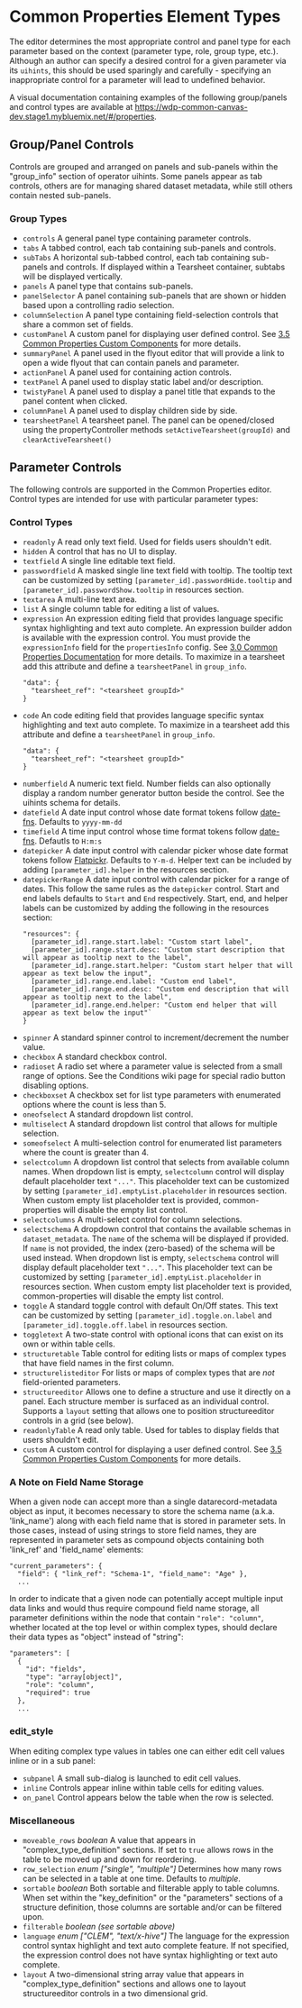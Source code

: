 # Common Properties Element Types
The editor determines the most appropriate control and panel type for each parameter based on the context (parameter type, role, group type, etc.). Although an author can specify a desired control for a given parameter via its `uihints`, this should be used sparingly and carefully - specifying an inappropriate control for a parameter will lead to undefined behavior.

A visual documentation containing examples of the following group/panels and control types are available at https://wdp-common-canvas-dev.stage1.mybluemix.net/#/properties.

## Group/Panel Controls
Controls are grouped and arranged on panels and sub-panels within the "group_info" section of operator uihints. Some panels appear as tab controls, others are for managing shared dataset metadata, while still others contain nested sub-panels.

### Group Types
* `controls` A general panel type containing parameter controls.
* `tabs` A tabbed control, each tab containing sub-panels and controls.
* `subTabs` A horizontal sub-tabbed control, each tab containing sub-panels and controls. If displayed within a Tearsheet container, subtabs will be displayed vertically.
* `panels` A panel type that contains sub-panels.
* `panelSelector` A panel containing sub-panels that are shown or hidden based upon a controlling radio selection.
* `columnSelection` A panel type containing field-selection controls that share a common set of fields.
* `customPanel` A custom panel for displaying user defined control. See [3.5 Common Properties Custom Components](/3.5-Common-Properties-Custom-Components#custom-panels) for more details.
* `summaryPanel` A panel used in the flyout editor that will provide a link to open a wide flyout that can contain panels and parameter.
* `actionPanel` A panel used for containing action controls.
* `textPanel` A panel used to display static label and/or description. 
* `twistyPanel` A panel used to display a panel title that expands to the panel content when clicked.
* `columnPanel` A panel used to display children side by side. 
* `tearsheetPanel` A tearsheet panel.  The panel can be opened/closed using the propertyController methods `setActiveTearsheet(groupId)` and `clearActiveTearsheet()`

## Parameter Controls
The following controls are supported in the Common Properties editor. Control types are intended for use with particular parameter types:

### Control Types
* `readonly` A read only text field. Used for fields users shouldn't edit.
* `hidden` A control that has no UI to display.
* `textfield` A single line editable text field.
* `passwordfield` A masked single line text field with tooltip. The tooltip text can be customized by setting `[parameter_id].passwordHide.tooltip` and `[parameter_id].passwordShow.tooltip` in resources section.
* `textarea` A multi-line text area.
* `list` A single column table for editing a list of values.
* `expression` An expression editing field  that provides language specific syntax highlighting and text auto complete.  An expression builder addon is available with the expression control.  You must provide the `expressionInfo` field for the `propertiesInfo` config. See [3.0 Common Properties Documentation](/3.0-Common-Properties-documentation) for more details. To maximize in a tearsheet add this attribute and define a `tearsheetPanel` in `group_info`.
    ```
    "data": {
      "tearsheet_ref": "<tearsheet groupId>"
    }
    ```   
* `code` An code editing field  that provides language specific syntax highlighting and text auto complete.  To maximize in a tearsheet add this attribute and define a `tearsheetPanel` in `group_info`.
    ```
    "data": {
      "tearsheet_ref": "<tearsheet groupId>"
    }
    ``` 
* `numberfield` A numeric text field. Number fields can also optionally display a random number generator button beside the control. See the uihints schema for details.
* `datefield` A date input control whose date format tokens follow [date-fns](https://date-fns.org/v2.29.3/docs/format). Defaults to `yyyy-mm-dd`
* `timefield` A time input control whose time format tokens follow [date-fns](https://date-fns.org/v2.29.3/docs/format). Defautls to `H:m:s`
* `datepicker` A date input control with calendar picker whose date format tokens follow [Flatpickr](https://flatpickr.js.org/formatting/#date-formatting-tokens). Defaults to `Y-m-d`. Helper text can be included by adding `[parameter_id].helper` in the resources section. 
* `datepickerRange` A date input control with calendar picker for a range of dates. This follow the same rules as the `datepicker` control. Start and end labels defaults to `Start` and `End` respectively. Start, end, and helper labels can be customized by adding the following in the resources section:
    ```
    "resources": {
      [parameter_id].range.start.label: "Custom start label",
      [parameter_id].range.start.desc: "Custom start description that will appear as tooltip next to the label",
      [parameter_id].range.start.helper: "Custom start helper that will appear as text below the input",
      [parameter_id].range.end.label: "Custom end label",
      [parameter_id].range.end.desc: "Custom end description that will appear as tooltip next to the label",
      [parameter_id].range.end.helper: "Custom end helper that will appear as text below the input"`
    }
    ``` 
* `spinner` A standard spinner control to increment/decrement the number value.
* `checkbox` A standard checkbox control.
* `radioset` A radio set where a parameter value is selected from a small range of options. See the Conditions wiki page for special radio button disabling options.
* `checkboxset` A checkbox set for list type parameters with enumerated options where the count is less than 5.
* `oneofselect` A standard dropdown list control.
* `multiselect` A standard dropdown list control that allows for multiple selection.
* `someofselect` A multi-selection control for enumerated list parameters where the count is greater than 4.
* `selectcolumn` A dropdown list control that selects from available column names. When dropdown list is empty, `selectcolumn` control will display default placeholder text `"..."`. This placeholder text can be customized by setting `[parameter_id].emptyList.placeholder` in resources section. When custom empty list placeholder text is provided, common-properties will disable the empty list control.
* `selectcolumns` A multi-select control for column selections.
* `selectschema` A dropdown control that contains the available schemas in `dataset_metadata`. The `name` of the schema will be displayed if provided. If `name` is not provided, the index (zero-based) of the schema will be used instead. When dropdown list is empty, `selectschema` control will display default placeholder text `"..."`. This placeholder text can be customized by setting `[parameter_id].emptyList.placeholder` in resources section. When custom empty list placeholder text is provided, common-properties will disable the empty list control.
* `toggle`  A standard toggle control with default On/Off states. This text can be customized by setting `[parameter_id].toggle.on.label` and `[parameter_id].toggle.off.label` in resources section.
* `toggletext` A two-state control with optional icons that can exist on its own or within table cells.
* `structuretable` Table control for editing lists or maps of complex types that have field names in the first column.
* `structurelisteditor` For lists or maps of complex types that are *not* field-oriented parameters.
* `structureeditor` Allows one to define a structure and use it directly on a panel. Each structure member is surfaced as an individual control. Supports a `layout` setting that allows one to position structureeditor controls in a grid (see below).
* `readonlyTable` A read only table. Used for tables to display fields that users shouldn't edit.
* `custom` A custom control for displaying a user defined control. See [3.5 Common Properties Custom Components](/3.5-Common-Properties-Custom-Components#custom-controls) for more details.


### A Note on Field Name Storage
When a given node can accept more than a single datarecord-metadata object as input, it becomes necessary to store the schema name (a.k.a. 'link_name') along with each field name that is stored in parameter sets. In those cases, instead of using strings to store field names, they are represented in parameter sets as compound objects containing both 'link_ref' and 'field_name' elements:
    
    "current_parameters": {  
      "field": { "link_ref": "Schema-1", "field_name": "Age" },
      ...

In order to indicate that a given node can potentially accept multiple input data links and would thus require compound field name storage, all parameter definitions within the node that contain `"role": "column"`, whether located at the top level or within complex types, should declare their data types as "object" instead of "string":

    "parameters": [
      {
        "id": "fields",
        "type": "array[object]",
        "role": "column",
        "required": true
      },
      ...

### edit_style
When editing complex type values in tables one can either edit cell values inline or in a sub panel:
* `subpanel` A small sub-dialog is launched to edit cell values.
* `inline` Controls appear inline within table cells for editing values.
* `on_panel` Control appears below the table when the row is selected.

### Miscellaneous
* `moveable_rows` *boolean* A value that appears in "complex_type_definition" sections. If set to `true` allows rows in the table to be moved  up and down for reordering. 
* `row_selection` *enum ["single", "multiple"]* Determines how many rows can be selected in a table at one time. Defaults to *multiple*.
* `sortable` *boolean* Both sortable and filterable apply to table columns. When set within the "key_definition" or the "parameters" sections of a structure definition, those columns are sortable and/or can be filtered upon.
* `filterable` *boolean* _(see sortable above)_
* `language` *enum ["CLEM", "text/x-hive"]* The language for the expression control syntax highlight and text auto complete feature.  If not specified, the expression control does not have syntax highlighting or text auto complete. 
* `layout` A two-dimensional string array value that appears in "complex_type_definition" sections and allows one to layout structureeditor controls in a two dimensional grid.
